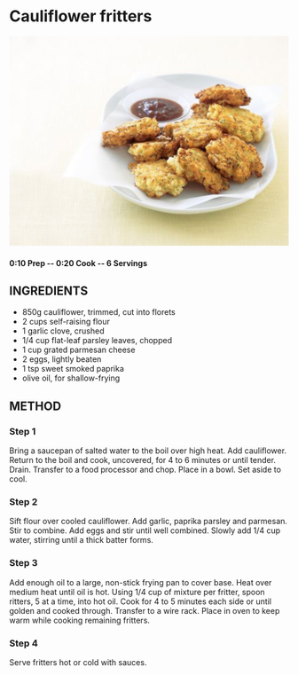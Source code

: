 # Cauliflower fritters
![](https://raw.githubusercontent.com/fuzzwah/recipes/master/pics/Cauliflower_fritters.jpg)
#### 0:10 Prep -- 0:20 Cook -- 6 Servings
## INGREDIENTS
* 850g cauliflower, trimmed, cut into florets
* 2 cups self-raising flour
* 1 garlic clove, crushed
* 1/4 cup flat-leaf parsley leaves, chopped
* 1 cup grated parmesan cheese
* 2 eggs, lightly beaten
* 1 tsp sweet smoked paprika
* olive oil, for shallow-frying
## METHOD
### Step 1
Bring a saucepan of salted water to the boil over high heat. Add cauliflower. Return to the boil and cook, uncovered, for 4 to 6 minutes or until tender. Drain. Transfer to a food processor and chop. Place in a bowl. Set aside to cool.
### Step 2
Sift flour over cooled cauliflower. Add garlic, paprika parsley and parmesan. Stir to combine. Add  eggs and stir until well combined. Slowly add 1/4 cup water, stirring until a thick batter forms.
### Step 3
Add enough oil to a large, non-stick frying pan to cover base. Heat over medium heat until oil is hot. Using 1/4 cup of mixture per fritter, spoon ritters, 5 at a time, into hot oil. Cook for 4 to 5 minutes each side or until golden and cooked through. Transfer to a wire rack. Place in oven to keep warm while cooking remaining fritters.
### Step 4
Serve fritters hot or cold with sauces.